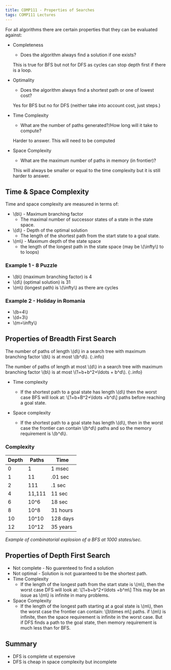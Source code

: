```yaml
---
title: COMP111 - Properties of Searches
tags: COMP111 Lectures
---
```

For all algorithms there are certain properties that they can be evaluated against:

* Completeness
	* Does the algorithm always find a solution if one exists?
	
	This is true for BFS but not for DFS as cycles can stop depth first if there is a loop.
	
* Optimality
	* Does the algorithm always find a shortest path or one of lowest cost?
	
	Yes for BFS but no for DFS (neither take into account cost, just steps.)
	
* Time Complexity
	* What are the number of paths generated?/How long will it take to compute?
	
	Harder to answer. This will need to be computed
	
* Space Complexity
	* What are the maximum number of paths in memory (in frontier)?
	
	This will always be smaller or equal to the time complexity but it is still harder to answer.
	
## Time & Space Complexity

Time and space complexity are measured in terms of:

* &#92;(b&#92;) - Maximum branching factor
	* The maximal number of successor states of a state in the state space.
* &#92;(d&#92;) - Depth of the optimal solution
	* The length of the shortest path from the start state to a goal state.
* &#92;(m&#92;) - Maximum depth of the state space
	* the length of the longest path in the state space (may be &#92;(\infty&#92;) to to loops)
	
### Example 1 - 8 Puzzle

* &#92;(b&#92;) (maximum branching factor) is 4
* &#92;(d&#92;) (optimal solution) is 31
* &#92;(m&#92;) (longest path) is &#92;(\infty&#92;) as there are cycles

### Example 2 - Holiday in Romania

* &#92;(b=4&#92;)
* &#92;(d=3&#92;)
* &#92;(m=\infty&#92;)

## Properties of Breadth First Search

The number of paths of length &#92;(d&#92;) in a search tree with maximum branching factor &#92;(b&#92;) is at most &#92;(b^d&#92;).
{:.info}

The number of paths of length at most &#92;(d&#92;) in a search tree with maximum branching factor &#92;(b&#92;) is at most &#92;(1+b+b^2+\ldots + b^d&#92;).
{:.info}

* Time complexity
	* If the shortest path to a goal state has length &#92;(d&#92;) then the worst case BFS will look at: &#92;[1+b+B^2+\ldots +b^d&#92;] paths before reaching a goal state.

* Space complexity
	* If the shortest path to a goal state has length &#92;(d&#92;), then in the worst case the frontier can contain &#92;(b^d&#92;) paths and so the memory requirement is &#92;(b^d&#92;).

### Complexity

| Depth | Paths | Time | 
| --- | --- | --- |
| 0 | 1 | 1 msec |
| 1 | 11 | .01 sec | 
| 2 | 111 | .1 sec | 
| 4 | 11,111 | 11 sec |
| 6 | 10^6 | 18 sec |
| 8 | 10^8 | 31 hours |
| 10 | 10^10 | 128 days |
| 12 |10^12 | 35 years |

*Example of combinatorial explosion of a BFS at 1000 states/sec.*

## Properties of Depth First Search

* Not complete - No guarenteed to find a solution
* Not optimal - Solution is not guaranteed to be the shortest path.
* Time Complexity 
	* If the length of the longest path from the start state is &#92;(m&#92;), then the worst case DFS will look at: &#92;[1+b+b^2+\ldots +b^m&#92;] This may be an issue as &#92;(m&#92;) is infinite in many problems.
* Space Complexity
	* If the length of the longest path starting at a goal state is &#92;(m&#92;), then the worst case the frontier can contain: &#92;[b\times m&#92;] paths. if &#92;(m&#92;) is infinite, then the space requirement is infinite in the worst case. But if DFS finds a path to the goal state, then memory requirement is much less than for BFS.


## Summary

* DFS is complete ut expensive
* DFS is cheap in space complexity but incomplete
